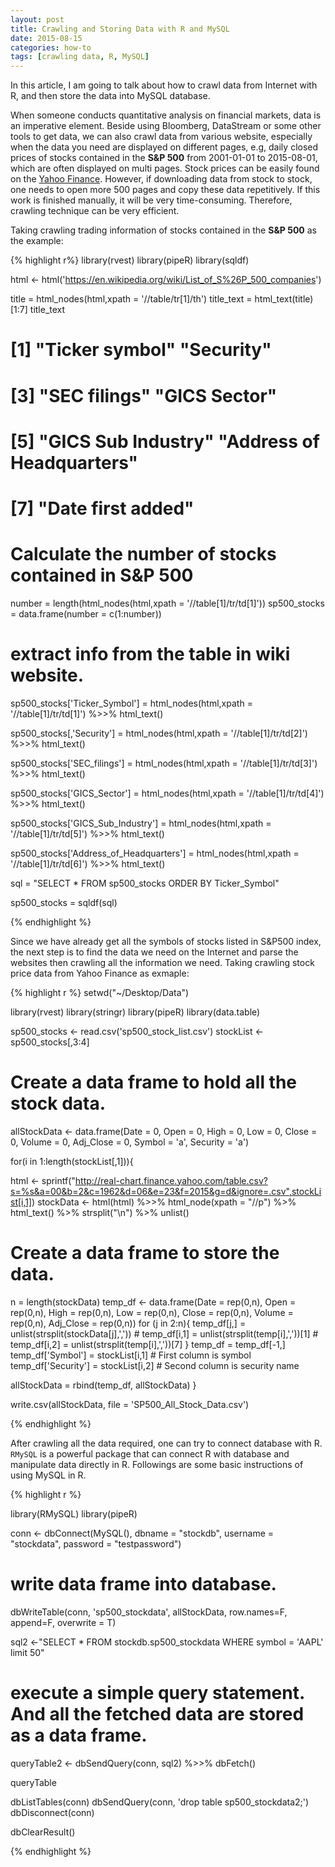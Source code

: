 ```yaml
---
layout: post
title: Crawling and Storing Data with R and MySQL
date: 2015-08-15
categories: how-to
tags: [crawling data, R, MySQL]
---
```


In this article, I am going to talk about how to crawl data from Internet with R, and then store the data into MySQL database.

When someone conducts quantitative analysis on financial markets, data is an imperative element. Beside using Bloomberg, DataStream or some other tools to get data, we can also crawl data from various website, especially when the data you need are displayed on different pages, e.g, daily closed prices of stocks contained in the **S&P 500** from 2001-01-01 to 2015-08-01, which are often displayed on multi pages. Stock prices can be easily found on the [Yahoo Finance](http://finance.yahoo.com). However, if downloading data from stock to stock, one needs to open more 500 pages and copy these data repetitively. If this work is finished manually, it will be very time-consuming. Therefore, crawling technique can be very efficient.

Taking crawling trading information of stocks contained in the **S&P 500** as the example:


{% highlight r%}
library(rvest)
library(pipeR)
library(sqldf)

html <- html('https://en.wikipedia.org/wiki/List_of_S%26P_500_companies')

title = html_nodes(html,xpath = '//table/tr[1]/th')
title_text = html_text(title)[1:7]
title_text
# 
# [1] "Ticker symbol"           "Security"               
# [3] "SEC filings"             "GICS Sector"            
# [5] "GICS Sub Industry"       "Address of Headquarters"
# [7] "Date first added" 
# 

# Calculate the number of stocks contained in S&P 500
number = length(html_nodes(html,xpath = '//table[1]/tr/td[1]'))
sp500_stocks = data.frame(number = c(1:number))

# extract info from the table in wiki website.
sp500_stocks['Ticker_Symbol'] = html_nodes(html,xpath = '//table[1]/tr/td[1]') %>>%
  html_text()

sp500_stocks[,'Security'] = html_nodes(html,xpath = '//table[1]/tr/td[2]') %>>%
  html_text()

sp500_stocks['SEC_filings'] = html_nodes(html,xpath = '//table[1]/tr/td[3]') %>>%
  html_text()

sp500_stocks['GICS_Sector'] = html_nodes(html,xpath = '//table[1]/tr/td[4]') %>>%
  html_text()

sp500_stocks['GICS_Sub_Industry'] = html_nodes(html,xpath = '//table[1]/tr/td[5]') %>>%
  html_text()
  
sp500_stocks['Address_of_Headquarters'] = html_nodes(html,xpath = '//table[1]/tr/td[6]') %>>%
  html_text()

sql = "SELECT * FROM sp500_stocks
ORDER BY Ticker_Symbol"

sp500_stocks = sqldf(sql)

{% endhighlight %}

Since we have already get all the symbols of stocks listed in S\&P500 index, the next step is to find the data we need on the Internet and parse the websites then crawling all the information we need. Taking crawling stock price data from Yahoo Finance as exmaple:

{% highlight r %}
setwd("~/Desktop/Data")

library(rvest)
library(stringr)
library(pipeR)
library(data.table)


sp500_stocks <- read.csv('sp500_stock_list.csv')
stockList <- sp500_stocks[,3:4]

# Create a data frame to hold all the stock data.
allStockData <- data.frame(Date = 0, Open = 0,
                           High = 0, Low = 0,
                           Close = 0, Volume = 0,
                           Adj_Close = 0, Symbol = 'a',
                           Security = 'a')

for(i in 1:length(stockList[,1])){
  
  html <- sprintf("http://real-chart.finance.yahoo.com/table.csv?s=%s&a=00&b=2&c=1962&d=06&e=23&f=2015&g=d&ignore=.csv",stockList[i,1])
  stockData <- html(html) %>>%
    html_node(xpath = "//p") %>%
    html_text() %>%
    strsplit("\n") %>%
    unlist()
  
  # Create a data frame to store the data.
  n = length(stockData)
  temp_df <- data.frame(Date = rep(0,n), Open = rep(0,n),
                        High = rep(0,n), Low = rep(0,n),
                        Close = rep(0,n), Volume = rep(0,n),
                        Adj_Close = rep(0,n))
  for (j in 2:n){
    temp_df[j,] = unlist(strsplit(stockData[j],','))
    #     temp_df[i,1] = unlist(strsplit(temp[i],','))[1]
    #     temp_df[i,2] = unlist(strsplit(temp[i],','))[7]
  }
  temp_df = temp_df[-1,]
  temp_df['Symbol'] = stockList[i,1]  # First column is symbol
  temp_df['Security'] = stockList[i,2] # Second column is security name
  
  allStockData = rbind(temp_df, allStockData)
}


write.csv(allStockData, file = 'SP500_All_Stock_Data.csv')

{% endhighlight %}


After crawling all the data required, one can try to connect database with R. `RMySQL` is a powerful package that can connect R with database and manipulate data directly in R. Followings are some basic instructions of using MySQL in R. 

{% highlight r %}

library(RMySQL)
library(pipeR)

conn <- dbConnect(MySQL(),
                  dbname = "stockdb",
                  username = "stockdata",
                  password = "testpassword")

# write data frame into database.
dbWriteTable(conn, 'sp500_stockdata', allStockData, row.names=F, append=F, overwrite = T)

sql2 <-"SELECT * FROM stockdb.sp500_stockdata
WHERE symbol = 'AAPL'
limit 50"

# execute a simple query statement. And all the fetched data are stored as a data frame.
queryTable2 <- dbSendQuery(conn, sql2) %>>%
  dbFetch()

queryTable


dbListTables(conn)
dbSendQuery(conn, 'drop table sp500_stockdata2;')
dbDisconnect(conn)

dbClearResult()

{% endhighlight %}